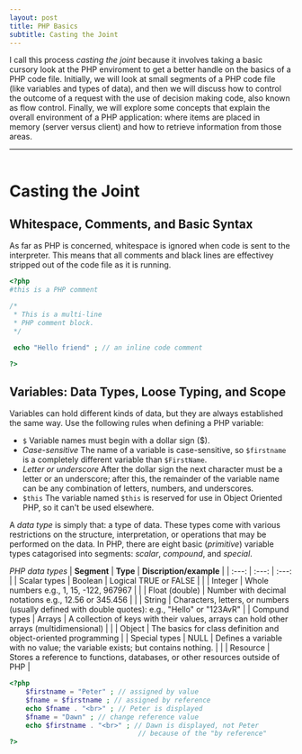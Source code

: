 ```yaml
---
layout: post
title: PHP Basics
subtitle: Casting the Joint
---
```


<div style="border-bottom:1px solid black">
<p>
I call this process <i>casting the joint</i> because it involves taking a basic cursory look at the PHP enviroment to get a better handle on the basics of a PHP code file. Initially, we will look at small segments of a PHP code file (like variables and types of data), and then we will discuss how to control the outcome of a request with the use of decision making code, also known as flow control. Finally, we will explore some concepts that explain the overall environment of a PHP application: where items are placed in memory (server versus client) and how to retrieve information from those areas. 
</p>
</div>
<br>

# Casting the Joint

## Whitespace, Comments, and Basic Syntax
As far as PHP is concerned, whitespace is ignored when code is sent to the interpreter. This means that all comments and black lines are effectivey stripped out of the code file as it is running.

```php
<?php
#this is a PHP comment

/*
 * This is a multi-line
 * PHP comment block.
 */

 echo "Hello friend" ; // an inline code comment 

?>
```


## Variables: Data Types, Loose Typing, and Scope
Variables can hold different kinds of data, but they are always established the same way. Use the following rules when defining a PHP variable:

* `$`
   Variable names must begin with a dollar sign ($).
* _Case-sensitive_
   The name of a variable is case-sensitive, so `$firstname` is a completely different variable than `$FirstName`.
* _Letter or underscore_
   After the dollar sign the next character must be a letter or an underscore; after this, the remainder of the variable name can be any combination of letters, numbers, and underscores.
* `$this`
   The variable named `$this` is reserved for use in Object Oriented PHP, so it can't be used elsewhere.

A _data type_ is simply that: a type of data. These types come with various restrictions on the structure, interpretation, or operations that may be performed on the data. In PHP, there are eight basic (_primitive_) variable types catagorised into segments: _scalar_, _compound_, and _special_.

_PHP data types_
| __Segment__ | __Type__ | __Discription/example__ |
| :---: | :---: | :---: |
| Scalar types | Boolean | Logical TRUE or FALSE |
|  | Integer | Whole numbers e.g., 1, 15, -122, 967967 |
|  | Float (double) | Number with decimal notations e.g., 12.56 or 345.456 |
|  | String | Characters, letters, or numbers (usually defined with double quotes): e.g., "Hello" or "123AvR" |
| Compund types | Arrays | A collection of keys with their values, arrays can hold other arrays (multidimensional) |
|  | Object | The basics for class definition and object-oriented programming |
| Special types | NULL | Defines a variable with no value; the variable exists; but contains nothing. |
|  | Resource | Stores a reference to functions, databases, or other resources outside of PHP |

```php
<?php
	$firstname = "Peter" ; // assigned by value
	$fname = $firstname ; // assigned by reference
	echo $fname . "<br>" ; // Peter is displayed
	$fname = "Dawn" ; // change reference value
	echo $firstname . "<br>" ; // Dawn is displayed, not Peter
								// because of the "by reference"  
?>
```





